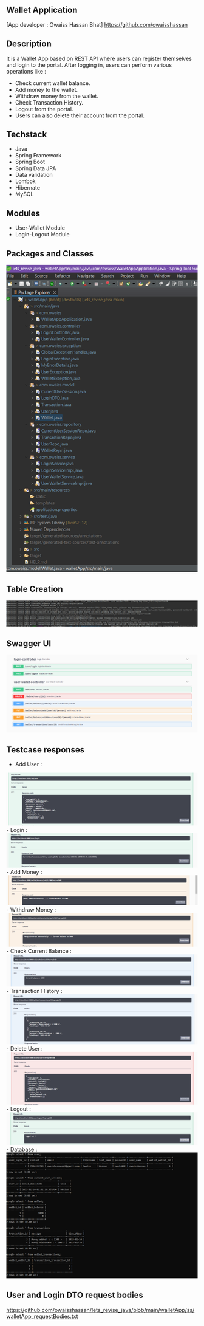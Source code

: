 ## Wallet Application


[App developer : Owaiss Hassan Bhat] https://github.com/owaisshassan

## Description

It is a Wallet App based on REST API where users can register themselves and login to the portal.
After logging in, users can perform various operations like : 
   - Check current wallet balance.
   - Add money to the wallet.
   - Withdraw money from the wallet.
   - Check Transaction History.
   - Logout from the portal.
   - Users can also delete their account from the portal.


## Techstack

- Java
- Spring Framework
- Spring Boot
- Spring Data JPA
- Data validation
- Lombok
- Hibernate
- MySQL


## Modules

- User-Wallet Module
- Login-Logout Module

## Packages and Classes

<img src="https://github.com/owaisshassan/lets_revise_java/blob/main/walletApp/ss/Packages_and_Classes.png" style="max-width: 100%; display: inline-block;" data-target="animated-image.originalImage">

## Table Creation

<img src="https://github.com/owaisshassan/lets_revise_java/blob/main/walletApp/ss/Table_creation(2).png" style="max-width: 100%; display: inline-block;" data-target="animated-image.originalImage">

## Swagger UI

<img src="https://github.com/owaisshassan/lets_revise_java/blob/main/walletApp/ss/Swagger_UI(3).png" style="max-width: 100%; display: inline-block;" data-target="animated-image.originalImage">


## Testcase responses

- Add User : 
<img src="https://github.com/owaisshassan/lets_revise_java/blob/main/walletApp/ss/AddUser_response(4).png" style="max-width: 100%; display: inline-block;" data-target="animated-image.originalImage">
- Login : 
<img src="https://github.com/owaisshassan/lets_revise_java/blob/main/walletApp/ss/Login_response(5).png" style="max-width: 100%; display: inline-block;" data-target="animated-image.originalImage">
- Add Money : 
<img src="https://github.com/owaisshassan/lets_revise_java/blob/main/walletApp/ss/AddMoney_response(6).png" style="max-width: 100%; display: inline-block;" data-target="animated-image.originalImage">
- Withdraw Money : 
<img src="https://github.com/owaisshassan/lets_revise_java/blob/main/walletApp/ss/WithdrawMoney_response(7).png" style="max-width: 100%; display: inline-block;" data-target="animated-image.originalImage">
- Check Current Balance : 
<img src="https://github.com/owaisshassan/lets_revise_java/blob/main/walletApp/ss/CurrentBalance_response(8).png" style="max-width: 100%; display: inline-block;" data-target="animated-image.originalImage">
- Transaction History :
<img src="https://github.com/owaisshassan/lets_revise_java/blob/main/walletApp/ss/TransactionHistory_response(9).png" style="max-width: 100%; display: inline-block;" data-target="animated-image.originalImage">
- Delete User :
<img src="https://github.com/owaisshassan/lets_revise_java/blob/main/walletApp/ss/DeleteUser_response(10).png" style="max-width: 100%; display: inline-block;" data-target="animated-image.originalImage">
- Logout :
<img src="https://github.com/owaisshassan/lets_revise_java/blob/main/walletApp/ss/LogOut_response(11).png" style="max-width: 100%; display: inline-block;" data-target="animated-image.originalImage">
- Database :
<img src="https://github.com/owaisshassan/lets_revise_java/blob/main/walletApp/ss/Database(12).png" style="max-width: 100%; display: inline-block;" data-target="animated-image.originalImage">

## User and Login DTO request bodies 

https://github.com/owaisshassan/lets_revise_java/blob/main/walletApp/ss/walletApp_requestBodies.txt


   
